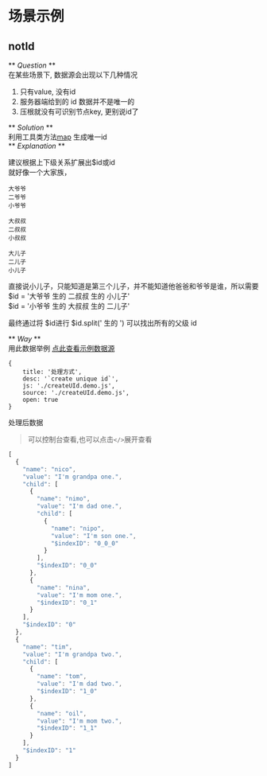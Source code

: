 # 场景示例

## notId
** *Question* **        
在某些场景下, 数据源会出现以下几种情况
1. 只有value, 没有id
2. 服务器端给到的 id 数据并不是唯一的
3. 压根就没有可识别节点key, 更别说id了     

** *Solution* **        
利用工具类方法[map](./README.md#map) 生成唯一id        
** *Explanation* **   

>       
建议根据上下级关系扩展出$id或id      
就好像一个大家族，
>          
    大爷爷     
    二爷爷     
    小爷爷
>
    大叔叔     
    二叔叔     
    小叔叔
>    
    大儿子     
    二儿子     
    小儿子
>
直接说小儿子，只能知道是第三个儿子，并不能知道他爸爸和爷爷是谁，所以需要        
$id = '大爷爷 生的 二叔叔 生的 小儿子'       
$id = '小爷爷 生的 大叔叔 生的 二儿子'    
>
最终通过将 $id进行 $id.split(' 生的 ') 可以找出所有的父级 id      


** *Way* **   
用此数据举例 [点此查看示例数据源](./DATA.md#notIdData)
````code
{
    title: '处理方式',
    desc: '`create unique id`',
    js: './createUId.demo.js',
    source: './createUId.demo.js',
    open: true
}
````
处理后数据
> 可以控制台查看,也可以点击`</>`展开查看

````js
[
  {
    "name": "nico",
    "value": "I'm grandpa one.",
    "child": [
      {
        "name": "nimo",
        "value": "I'm dad one.",
        "child": [
          {
            "name": "nipo",
            "value": "I'm son one.",
            "$indexID": "0_0_0"
          }
        ],
        "$indexID": "0_0"
      },
      {
        "name": "nina",
        "value": "I'm mom one.",
        "$indexID": "0_1"
      }
    ],
    "$indexID": "0"
  },
  {
    "name": "tim",
    "value": "I'm grandpa two.",
    "child": [
      {
        "name": "tom",
        "value": "I'm dad two.",
        "$indexID": "1_0"
      },
      {
        "name": "oil",
        "value": "I'm mom two.",
        "$indexID": "1_1"
      }
    ],
    "$indexID": "1"
  }
]
````
